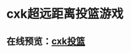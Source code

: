 # cxk超远距离投篮游戏
## 在线预览：<a href="https://xue.ccy1994.top/demos/cxk-basketball/" target="_blank">cxk投篮</a>